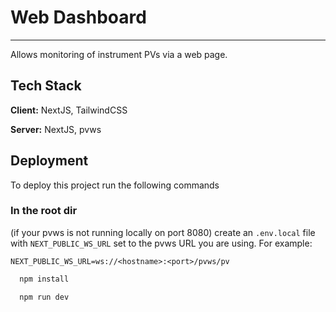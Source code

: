 
# Web Dashboard
--- 
Allows monitoring of instrument PVs via a web page.
## Tech Stack

**Client:** NextJS, TailwindCSS

**Server:** NextJS, pvws

## Deployment

To deploy this project run the following commands

### In the root dir

(if your pvws is not running locally on port 8080) create an `.env.local` file with `NEXT_PUBLIC_WS_URL` set to the pvws URL you are using. For example: 

```.env.local
NEXT_PUBLIC_WS_URL=ws://<hostname>:<port>/pvws/pv
```

```bash
  npm install
```

```bash
  npm run dev
```

